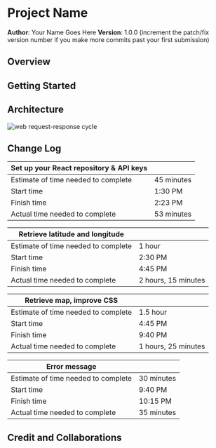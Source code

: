 # Project Name

**Author**: Your Name Goes Here
**Version**: 1.0.0 (increment the patch/fix version number if you make more commits past your first submission)

## Overview
<!-- Provide a high level overview of what this application is and why you are building it, beyond the fact that it's an assignment for this class. (i.e. What's your problem domain?) -->

## Getting Started
<!-- What are the steps that a user must take in order to build this app on their own machine and get it running? -->

## Architecture
<!-- Provide a detailed description of the application design. What technologies (languages, libraries, etc) you're using, and any other relevant design information. -->
![web request-response cycle](https://drive.google.com/file/d/1h7qL_9B9WuB9aYEv0g7KfYmfX1qStBri/view?usp=sharing)

## Change Log

|Set up your React repository & API keys||
|---|---|
|Estimate of time needed to complete|45 minutes|
|Start time|1:30 PM|
|Finish time|2:23 PM|
|Actual time needed to complete|53 minutes|

|Retrieve latitude and longitude||
|---|---|
|Estimate of time needed to complete|1 hour|
|Start time|2:30 PM|
|Finish time|4:45 PM|
|Actual time needed to complete|2 hours, 15 minutes|

|Retrieve map, improve CSS||
|---|---|
|Estimate of time needed to complete|1.5 hour|
|Start time|4:45 PM|
|Finish time|9:40 PM|
|Actual time needed to complete|1 hours, 25 minutes|

|Error message||
|---|---|
|Estimate of time needed to complete|30 minutes|
|Start time|9:40 PM|
|Finish time|10:15 PM|
|Actual time needed to complete|35 minutes|

## Credit and Collaborations
<!-- Give credit (and a link) to other people or resources that helped you build this application. -->